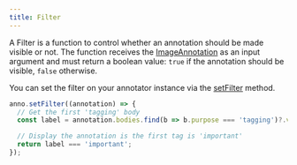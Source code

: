 ```yaml
---
title: Filter
---
```


A Filter is a function to control whether an annotation should be made visible
or not. The function receives the [ImageAnnotation](/api-reference/image-annotation/)
as an input argument and must return a boolean value: `true` if the annotation should
be visible, `false` otherwise.

You can set the filter on your annotator instance via the [setFilter](/api-reference/image-annotator#setfilter) 
method. 

```ts
anno.setFilter((annotation) => {
  // Get the first 'tagging' body
  const label = annotation.bodies.find(b => b.purpose === 'tagging')?.value;

  // Display the annotation is the first tag is 'important'
  return label === 'important';
});
```
